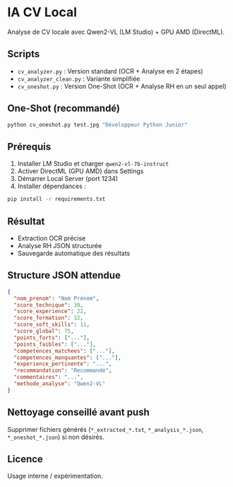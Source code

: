 # IA CV Local

Analyse de CV locale avec Qwen2-VL (LM Studio) + GPU AMD (DirectML).

## Scripts
- `cv_analyzer.py` : Version standard (OCR + Analyse en 2 étapes)
- `cv_analyzer_clean.py` : Variante simplifiée
- `cv_oneshot.py` : Version One-Shot (OCR + Analyse RH en un seul appel)

## One-Shot (recommandé)
```bash
python cv_oneshot.py test.jpg "Développeur Python Junior"
```

## Prérequis
1. Installer LM Studio et charger `qwen2-vl-7b-instruct`
2. Activer DirectML (GPU AMD) dans Settings
3. Démarrer Local Server (port 1234)
4. Installer dépendances :
```bash
pip install -r requirements.txt
```

## Résultat
- Extraction OCR précise
- Analyse RH JSON structurée
- Sauvegarde automatique des résultats

## Structure JSON attendue
```json
{
  "nom_prenom": "Nom Prénom",
  "score_technique": 30,
  "score_experience": 22,
  "score_formation": 12,
  "score_soft_skills": 11,
  "score_global": 75,
  "points_forts": ["..."],
  "points_faibles": ["..."],
  "competences_matchees": ["..."],
  "competences_manquantes": ["..."],
  "experience_pertinente": "...",
  "recommandation": "Recommandé",
  "commentaires": "...",
  "methode_analyse": "Qwen2-VL"
}
```

## Nettoyage conseillé avant push
Supprimer fichiers générés (`*_extracted_*.txt`, `*_analysis_*.json`, `*_oneshot_*.json`) si non désirés.

## Licence
Usage interne / expérimentation.
